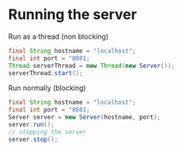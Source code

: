 # Running the server
Run as a thread (non blocking)
```Java
final String hostname = "localhost";
final int port = "8081;
Thread serverThread = new Thread(new Server());
serverThread.start();
```
Run normally (blocking)
```Java
final String hostname = "localhost";
final int port = "8081;
Server server = new Server(hostname, port);
server.run();
// stopping the server
server.stop();
```